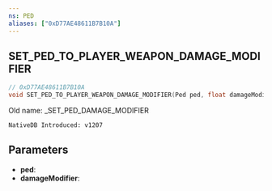 ```yaml
---
ns: PED
aliases: ["0xD77AE48611B7B10A"]
---
```

## SET_PED_TO_PLAYER_WEAPON_DAMAGE_MODIFIER

```c
// 0xD77AE48611B7B10A
void SET_PED_TO_PLAYER_WEAPON_DAMAGE_MODIFIER(Ped ped, float damageModifier);
```

Old name: _SET_PED_DAMAGE_MODIFIER

```
NativeDB Introduced: v1207
```

## Parameters
* **ped**:
* **damageModifier**:
